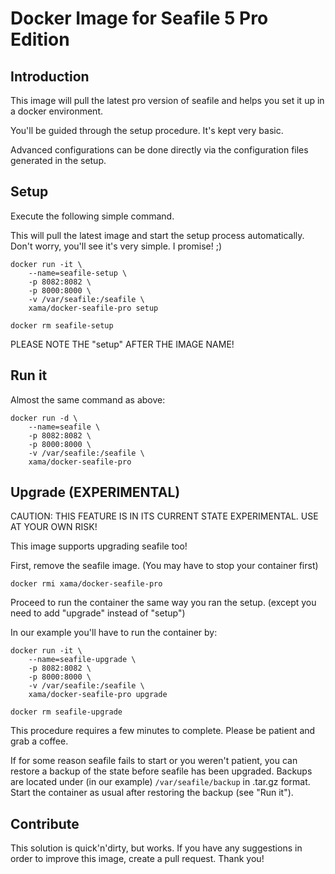 # Docker Image for Seafile 5 Pro Edition

## Introduction

This image will pull the latest pro version of seafile and helps you set it up in a docker environment.

You'll be guided through the setup procedure. It's kept very basic.

Advanced configurations can be done directly via the configuration files generated in the setup.

## Setup

Execute the following simple command.

This will pull the latest image and start the setup process automatically.
Don't worry, you'll see it's very simple. I promise! ;)

```
docker run -it \
	--name=seafile-setup \
	-p 8082:8082 \
	-p 8000:8000 \
	-v /var/seafile:/seafile \
	xama/docker-seafile-pro setup

docker rm seafile-setup
```

PLEASE NOTE THE "setup" AFTER THE IMAGE NAME!

## Run it

Almost the same command as above:

```
docker run -d \
	--name=seafile \
	-p 8082:8082 \
	-p 8000:8000 \
	-v /var/seafile:/seafile \
	xama/docker-seafile-pro
```

## Upgrade (EXPERIMENTAL)

CAUTION: THIS FEATURE IS IN ITS CURRENT STATE EXPERIMENTAL. USE AT YOUR OWN RISK!

This image supports upgrading seafile too!

First, remove the seafile image. (You may have to stop your container first)

```
docker rmi xama/docker-seafile-pro
```

Proceed to run the container the same way you ran the setup. (except you need to add "upgrade" instead of "setup")

In our example you'll have to run the container by:

```
docker run -it \
	--name=seafile-upgrade \
	-p 8082:8082 \
	-p 8000:8000 \
	-v /var/seafile:/seafile \
	xama/docker-seafile-pro upgrade

docker rm seafile-upgrade
```

This procedure requires a few minutes to complete. Please be patient and grab a coffee.

If for some reason seafile fails to start or you weren't patient, you can restore a backup of the state before seafile has been upgraded.
Backups are located under (in our example) `/var/seafile/backup` in .tar.gz format.
Start the container as usual after restoring the backup (see "Run it").

## Contribute

This solution is quick'n'dirty, but works.
If you have any suggestions in order to improve this image, create a pull request. Thank you!
